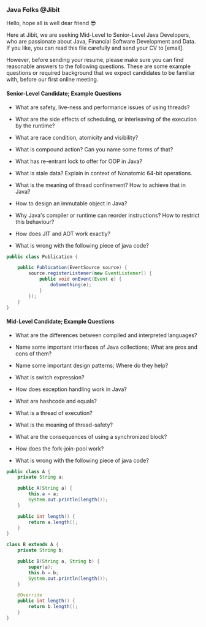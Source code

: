 ### Java Folks @Jibit

Hello, hope all is well dear friend 😎

Here at Jibit, we are seeking Mid-Level to Senior-Level Java Developers, who are passionate about Java, Financial
Software Development and Data. If you like, you can read this file carefully and send your CV to [email].

However, before sending your resume, please make sure you can find reasonable answers to the following questions. These
are some example questions or required background that we expect candidates to be familiar with, before our first online
meeting.

#### Senior-Level Candidate; Example Questions

- What are safety, live-ness and performance issues of using threads?

- What are the side effects of scheduling, or interleaving of the execution by the runtime?

- What are race condition, atomicity and visibility?

- What is compound action? Can you name some forms of that?

- What has re-entrant lock to offer for OOP in Java?

- What is stale data? Explain in context of Nonatomic 64-bit operations.

- What is the meaning of thread confinement? How to achieve that in Java?

- How to design an immutable object in Java?

- Why Java's compiler or runtime can reorder instructions? How to restrict this behaviour?

- How does JIT and AOT work exactly?

- What is wrong with the following piece of java code?

```java
public class Publication {

    public Publication(EventSource source) {
        source.registerListener(new EventListener() {
            public void onEvent(Event e) {
                doSomething(e);
            }
        });
    }
}
```

#### Mid-Level Candidate; Example Questions

- What are the differences between compiled and interpreted languages?

- Name some important interfaces of Java collections; What are pros and cons of them?

- Name some important design patterns; Where do they help?

- What is switch expression?

- How does exception handling work in Java?

- What are hashcode and equals?

- What is a thread of execution?

- What is the meaning of thread-safety?

- What are the consequences of using a synchronized block?

- How does the fork-join-pool work?

- What is wrong with the following piece of java code?

```java
public class A {
    private String a;

    public A(String a) {
        this.a = a;
        System.out.println(length());
    }

    public int length() {
        return a.length();
    }
}

class B extends A {
    private String b;

    public B(String a, String b) {
        super(a);
        this.b = b;
        System.out.println(length());
    }

    @Override
    public int length() {
        return b.length();
    }
}
```

